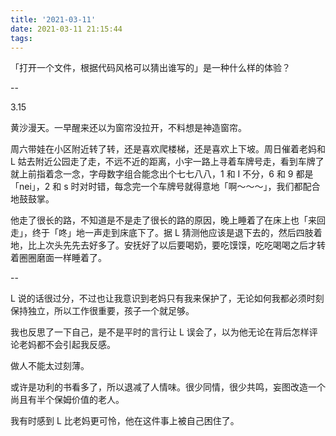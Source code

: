 ```yaml
---
title: '2021-03-11'
date: 2021-03-11 21:15:44
tags:
---
```


「打开一个文件，根据代码风格可以猜出谁写的」是一种什么样的体验？

--

3.15

黄沙漫天。一早醒来还以为窗帘没拉开，不料想是神造窗帘。

周六带娃在小区附近转了转，还是喜欢爬楼梯，还是喜欢上下坡。周日催着老妈和 L 姑去附近公园走了走，不远不近的距离，小宇一路上寻着车牌号走，看到车牌了就上前指着念一念，字母数字组合能念出个七七八八，1 和 I 不分，6 和 9 都是「nei」，2 和 s 时对时错，每念完一个车牌号就得意地「啊～～～」，我们都配合地鼓鼓掌。

他走了很长的路，不知道是不是走了很长的路的原因，晚上睡着了在床上也「来回走」，终于「咚」地一声走到床底下了。据 L 猜测他应该是退下去的，然后四肢着地，比上次头先先去好多了。安抚好了以后要喝奶，要吃馍馍，吃吃喝喝之后才转着圈圈磨面一样睡着了。

--

L 说的话很过分，不过也让我意识到老妈只有我来保护了，无论如何我都必须时刻保持独立，所以工作很重要，孩子一个就足够。

我也反思了一下自己，是不是平时的言行让 L 误会了，以为他无论在背后怎样评论老妈都不会引起我反感。

做人不能太过刻薄。

或许是功利的书看多了，所以退减了人情味。很少同情，很少共鸣，妄图改造一个尚且有半个保姆价值的老人。

我有时感到 L 比老妈更可怜，他在这件事上被自己困住了。


